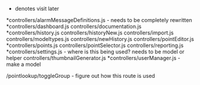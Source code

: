 * denotes visit later

*controllers/alarmMessageDefinitions.js - needs to be completely rewritten
*controllers/dashboard.js
controllers/documentation.js
*controllers/history.js
controllers/historyNew.js
controllers/import.js
controllers/modeltypes.js
controllers/newHistory.js
controllers/pointEditor.js
*controllers/points.js
controllers/pointSelector.js
controllers/reporting.js
*controllers/settings.js - where is this being used? needs to be model or helper
controllers/thumbnailGenerator.js
*controllers/userManager.js - make a model


/pointlookup/toggleGroup - figure out how this route is used